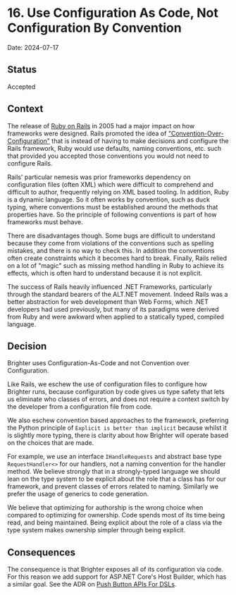 # 16. Use Configuration As Code, Not Configuration By Convention

Date: 2024-07-17

## Status

Accepted

## Context

The release of [Ruby on Rails](https://en.wikipedia.org/wiki/Ruby_on_Rails) in 2005 had a major impact on how frameworks were designed. Rails promoted the idea of ["Convention-Over-Configuration"](https://en.wikipedia.org/wiki/Convention_over_configuration) that is instead of having to make decisions and configure the Rails framework, Ruby would use defaults, naming conventions, etc. such that provided you accepted those conventions you would not need to configure Rails. 

Rails' particular nemesis was prior frameworks dependency on configuration files (often XML) which were difficult to comprehend and difficult to author, frequently relying on XML based tooling. In addition, Ruby is a dynamic language. So it often works by convention, such as duck typing, where conventions must be established around the methods that properties have. So the principle of following conventions is part of how frameworks must behave.

There are disadvantages though. Some bugs are difficult to understand because they come from violations of the conventions such as spelling mistakes, and there is no way to check this. In addition the conventions often create constraints which it becomes hard to break. Finally, Rails relied on a lot of "magic" such as missing method handling in Ruby to achieve its effects, which is often hard to understand because it is not explicit.

The success of Rails heavily influenced .NET Frameworks, particularly through the standard bearers of the ALT.NET movement. Indeed Rails was a better abstraction for web development than Web Forms, which .NET developers had used previously, but many of its paradigms were derived from Ruby and were awkward when applied to a statically typed, compiled language.

## Decision

Brighter uses Configuration-As-Code and not Convention over Configuration.

Like Rails, we eschew the use of configuration files to configure how Brighter runs, because configuration by code gives us type safety that lets us eliminate who classes of errors, and does not require a context switch by the developer from a configuration file from code.

We also eschew convention based approaches to the framework, preferring the Python principle of `Explicit is better than implicit` because whilst it is slightly more typing, there is clarity about how Brighter will operate based on the choices that are made. 

For example, we use an interface `IHandleRequests` and abstract base type `RequestHandler<>` for our handlers, not a naming convention for the handler method. We believe strongly that in a strongly-typed language we should lean on the type system to be explicit about the role that a class has for our framework, and prevent classes of errors related to naming. Similarly we prefer the usage of generics to code generation.

We believe that optimizing for authorship is the wrong choice when compared to optimizing for ownership. Code spends most of its time being read, and being maintained. Being explicit about the role of a class via the type system makes ownership simpler through being explicit.

## Consequences

The consequence is that Brighter exposes all of its configuration via code. For this reason we add support for ASP.NET Core's Host Builder, which has a similar goal. See the ADR on [Push Button APIs For DSLs](0015-push-button-api-for-dsl.md).